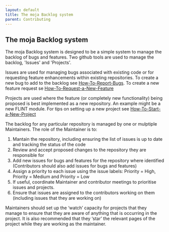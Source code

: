 ```yaml
---
layout: default
title: The moja Backlog system
parent: Contributing
---
```

## The moja Backlog system

The moja Backlog system is designed to be a simple system to manage the backlog of bugs and features.
Two github tools are used to manage the backlog, 'Issues' and 'Projects'. 

Issues are used for managing bugs associated with existing code or for requesting feature enhancements within existing repositories. To create a new bug to add to the backlog see [How-To-Report-Bugs](https://github.com/moja-global/About-moja-global/blob/master/Contributing/How-to-Report-Bugs.md). To create a new feature request se [How-To-Request-a-New-Feature](https://github.com/moja-global/About-moja-global/blob/master/Contributing/How-to-Request-a-New-Feature.md)

Projects are used where the feature (or completely new functionality) being proposed is best implemented as a new repository. An example might be a new FLINT module. For tips on setting up a new project see [How-To-Start-a-New-Project](https://github.com/moja-global/About-moja-global/blob/master/Contributing/How-to-Start-a-New-Project.md)

The backlog for any particular repository is managed by one or mulptiple Maintainers. The role of the Maintainer is to:

1. Mantain the repository, including ensuring the list of issues is up to date and tracking the status of the code
1. Review and accept proposed changes to the repository they are responsible for
1. Add new issues for bugs and features for the repository where identified (Contributors should also add issues for bugs and features)
1. Assign a priority to each issue using the issue labels: Priority = High, Priority = Medium and Priority = Low
1. If useful, coordinate Maintainer and contributor meetings to prioritise issues and projects.
1. Ensure that issues are assigned to the contributors working on them (including issues that they are working on)

Maintainers should set up the ‘watch’ capacity for projects that they manage to ensure that they are aware of anything that is occurring in the project. It is also recommended that they ‘star’ the relevant pages of the project while they are working as the maintainer.

